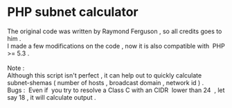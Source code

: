 <html>
<head>
<meta content="text/html; charset=ISO-8859-1"
http-equiv="content-type">
<title></title>
</head>
<body>
<h1 style="font-weight: bold;">PHP subnet calculator</h1>
The original code was written by Raymond Ferguson , so all credits goes
to him .<br>
I made a few modifications on the code , now it is also compatible
with&nbsp; PHP &gt;= 5.3 .<br>
<br>
Note :<br>
Although this script isn't perfect , it can help out to quickly
calculate subnet-shemas ( number of hosts , broadcast domain , network
id ) .<br>
Bugs :&nbsp; Even if&nbsp; you try to resolve a Class C with an
CIDR&nbsp; lower than 24&nbsp; , let say 18 , it will calculate output .<br>
<br>
</body>
</html>
